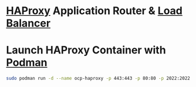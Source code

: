 # [HAProxy] Application Router & [Load Balancer]

# Launch HAProxy Container with [Podman]
```sh
sudo podman run -d --name ocp-haproxy -p 443:443 -p 80:80 -p 2022:2022 -v ~/.ccio/ocp-mini-stack/module/haproxy/aux/lib/haproxy.cfg:/usr/local/etc/haproxy/haproxy.cfg:ro -v ~/.ccio/ocp-mini-stack/module/haproxy/aux/lib/errors/:/usr/local/etc/haproxy/errors:ro  haproxy:latest
```

<!-- Markdown link & img dfn's -->
[Podman]:(https://podman.io)
[HAProxy]:(https://haproxy.org)
[Load Balancer]:https://blog.openshift.com/an-open-source-load-balancer-for-openshift/
